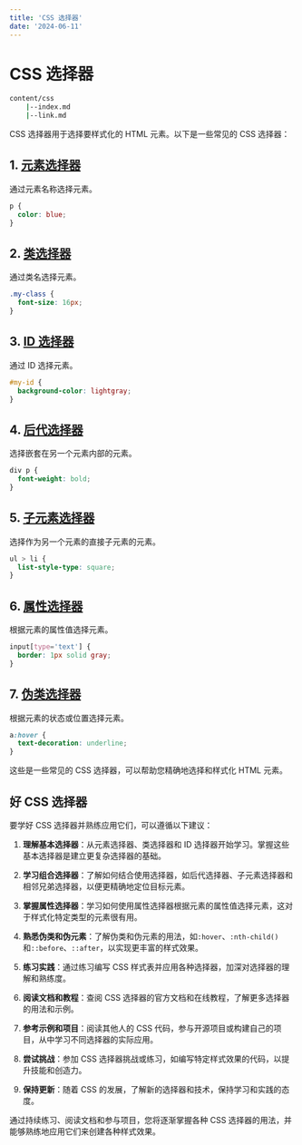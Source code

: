 ```yaml
---
title: 'CSS 选择器'
date: '2024-06-11'
---
```


# CSS 选择器

```bash [add.dir] {2,3} info=ddd
content/css
    |--index.md
    |--link.md
```



CSS 选择器用于选择要样式化的 HTML 元素。以下是一些常见的 CSS 选择器：

## 1. **[元素选择器](1.element.md)**

通过元素名称选择元素。

```css
p {
  color: blue;
}
```

## 2. **[类选择器](./2.class.md)**

通过类名选择元素。

```css
.my-class {
  font-size: 16px;
}
```

## 3. **[ID 选择器](./3.id.md)**

通过 ID 选择元素。

```css
#my-id {
  background-color: lightgray;
}
```

## 4. **[后代选择器](./4.descendant.md)**

选择嵌套在另一个元素内部的元素。

```css
div p {
  font-weight: bold;
}
```

## 5. **[子元素选择器](./5.child.md)**

选择作为另一个元素的直接子元素的元素。

```css
ul > li {
  list-style-type: square;
}
```

## 6. **[属性选择器](./6.property.md)**

根据元素的属性值选择元素。

```css
input[type='text'] {
  border: 1px solid gray;
}
```

## 7. **[伪类选择器](./7.pseudo-class.md)**

根据元素的状态或位置选择元素。

```css
a:hover {
  text-decoration: underline;
}
```

这些是一些常见的 CSS 选择器，可以帮助您精确地选择和样式化 HTML 元素。

## 好 CSS 选择器

要学好 CSS 选择器并熟练应用它们，可以遵循以下建议：

1. **理解基本选择器**：从元素选择器、类选择器和 ID 选择器开始学习。掌握这些基本选择器是建立更复杂选择器的基础。

2. **学习组合选择器**：了解如何结合使用选择器，如后代选择器、子元素选择器和相邻兄弟选择器，以便更精确地定位目标元素。

3. **掌握属性选择器**：学习如何使用属性选择器根据元素的属性值选择元素，这对于样式化特定类型的元素很有用。

4. **熟悉伪类和伪元素**：了解伪类和伪元素的用法，如`:hover`、`:nth-child()`和`::before`、`::after`，以实现更丰富的样式效果。

5. **练习实践**：通过练习编写 CSS 样式表并应用各种选择器，加深对选择器的理解和熟练度。

6. **阅读文档和教程**：查阅 CSS 选择器的官方文档和在线教程，了解更多选择器的用法和示例。

7. **参考示例和项目**：阅读其他人的 CSS 代码，参与开源项目或构建自己的项目，从中学习不同选择器的实际应用。

8. **尝试挑战**：参加 CSS 选择器挑战或练习，如编写特定样式效果的代码，以提升技能和创造力。

9. **保持更新**：随着 CSS 的发展，了解新的选择器和技术，保持学习和实践的态度。

通过持续练习、阅读文档和参与项目，您将逐渐掌握各种 CSS 选择器的用法，并能够熟练地应用它们来创建各种样式效果。
